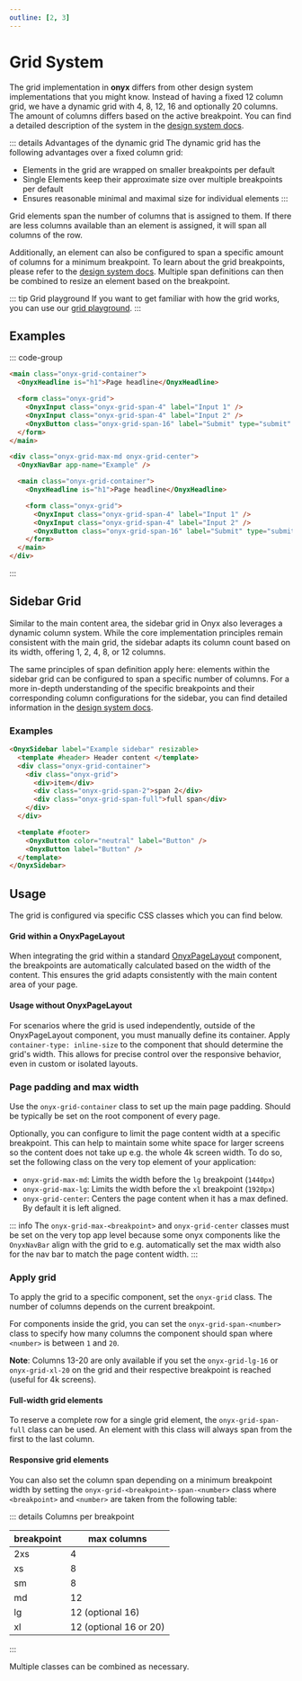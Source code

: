 ```yaml
---
outline: [2, 3]
---
```


# Grid System

The grid implementation in **onyx** differs from other design system implementations that you might know.
Instead of having a fixed 12 column grid, we have a dynamic grid with 4, 8, 12, 16 and optionally 20 columns.
The amount of columns differs based on the active breakpoint.
You can find a detailed description of the system in the [design system docs](/basics/breakpoints-grid).

::: details Advantages of the dynamic grid
The dynamic grid has the following advantages over a fixed column grid:

- Elements in the grid are wrapped on smaller breakpoints per default
- Single Elements keep their approximate size over multiple breakpoints per default
- Ensures reasonable minimal and maximal size for individual elements
  :::

Grid elements span the number of columns that is assigned to them.
If there are less columns available than an element is assigned, it will span all columns of the row.

Additionally, an element can also be configured to span a specific amount of columns for a minimum breakpoint.
To learn about the grid breakpoints, please refer to the [design system docs](/basics/breakpoints-grid#breakpoints).
Multiple span definitions can then be combined to resize an element based on the breakpoint.

::: tip Grid playground
If you want to get familiar with how the grid works, you can use our [grid playground](https://storybook.onyx.schwarz/?path=/story/examples-gridplayground--default).
:::

## Examples

::: code-group

```html [Default]
<main class="onyx-grid-container">
  <OnyxHeadline is="h1">Page headline</OnyxHeadline>

  <form class="onyx-grid">
    <OnyxInput class="onyx-grid-span-4" label="Input 1" />
    <OnyxInput class="onyx-grid-span-4" label="Input 2" />
    <OnyxButton class="onyx-grid-span-16" label="Submit" type="submit" />
  </form>
</main>
```

```html [With max width]
<div class="onyx-grid-max-md onyx-grid-center">
  <OnyxNavBar app-name="Example" />

  <main class="onyx-grid-container">
    <OnyxHeadline is="h1">Page headline</OnyxHeadline>

    <form class="onyx-grid">
      <OnyxInput class="onyx-grid-span-4" label="Input 1" />
      <OnyxInput class="onyx-grid-span-4" label="Input 2" />
      <OnyxButton class="onyx-grid-span-16" label="Submit" type="submit" />
    </form>
  </main>
</div>
```

:::

## Sidebar Grid

Similar to the main content area, the sidebar grid in Onyx also leverages a dynamic column system. While the core implementation principles remain consistent with the main grid, the sidebar adapts its column count based on its width, offering 1, 2, 4, 8, or 12 columns.

The same principles of span definition apply here: elements within the sidebar grid can be configured to span a specific number of columns. For a more in-depth understanding of the specific breakpoints and their corresponding column configurations for the sidebar, you can find detailed information in the [design system docs](/basics/breakpoints-grid#sidebar-grid).

### Examples

```html
<OnyxSidebar label="Example sidebar" resizable>
  <template #header> Header content </template>
  <div class="onyx-grid-container">
    <div class="onyx-grid">
      <div>item</div>
      <div class="onyx-grid-span-2">span 2</div>
      <div class="onyx-grid-span-full">full span</div>
    </div>
  </div>

  <template #footer>
    <OnyxButton color="neutral" label="Button" />
    <OnyxButton label="Button" />
  </template>
</OnyxSidebar>
```

## Usage

The grid is configured via specific CSS classes which you can find below.

#### Grid within a OnyxPageLayout

When integrating the grid within a standard [OnyxPageLayout](https://storybook.onyx.schwarz/?path=/docs/layout-pagelayout--docs) component, the breakpoints are automatically calculated based on the width of the content. This ensures the grid adapts consistently with the main content area of your page.

#### Usage without OnyxPageLayout

For scenarios where the grid is used independently, outside of the OnyxPageLayout component, you must manually define its container. Apply `container-type: inline-size` to the component that should determine the grid's width. This allows for precise control over the responsive behavior, even in custom or isolated layouts.

### Page padding and max width

Use the `onyx-grid-container` class to set up the main page padding. Should be typically be set on the root component of every page.

Optionally, you can configure to limit the page content width at a specific breakpoint. This can help to maintain some white space for larger screens so the content does not take up e.g. the whole 4k screen width. To do so, set the following class on the very top element of your application:

- `onyx-grid-max-md`: Limits the width before the `lg` breakpoint (`1440px`)
- `onyx-grid-max-lg`: Limits the width before the `xl` breakpoint (`1920px`)
- `onyx-grid-center`: Centers the page content when it has a max defined. By default it is left aligned.

::: info
The `onyx-grid-max-<breakpoint>` and `onyx-grid-center` classes must be set on the very top app level because some onyx components like the `OnyxNavBar` align with the grid to e.g. automatically set the max width also for the nav bar to match the page content width.
:::

### Apply grid

To apply the grid to a specific component, set the `onyx-grid` class.
The number of columns depends on the current breakpoint.

For components inside the grid, you can set the `onyx-grid-span-<number>` class to specify how many columns the component should span where `<number>` is between `1` and `20`.

**Note**: Columns 13-20 are only available if you set the `onyx-grid-lg-16` or `onyx-grid-xl-20` on the grid and their respective breakpoint is reached (useful for 4k screens).

#### Full-width grid elements

To reserve a complete row for a single grid element, the `onyx-grid-span-full` class can be used.
An element with this class will always span from the first to the last column.

#### Responsive grid elements

You can also set the column span depending on a minimum breakpoint width by setting the `onyx-grid-<breakpoint>-span-<number>` class where `<breakpoint>` and `<number>` are taken from the following table:

::: details Columns per breakpoint

| breakpoint | max columns            |
| ---------- | ---------------------- |
| 2xs        | 4                      |
| xs         | 8                      |
| sm         | 8                      |
| md         | 12                     |
| lg         | 12 (optional 16)       |
| xl         | 12 (optional 16 or 20) |

:::

Multiple classes can be combined as necessary.
